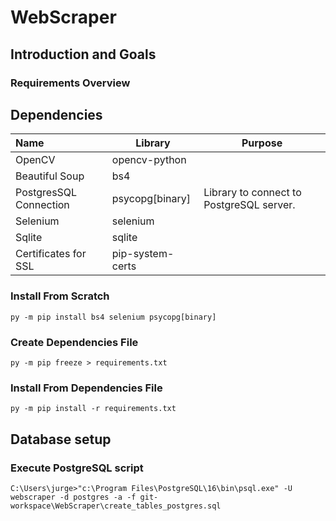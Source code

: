 # WebScraper

## Introduction and Goals

### Requirements Overview



## Dependencies

| Name                   | Library          | Purpose                                  |
|:-----------------------|------------------|------------------------------------------|
| OpenCV                 | opencv-python    |                                          |
| Beautiful Soup         | bs4              |                                          |
| PostgresSQL Connection | psycopg[binary]  | Library to connect to PostgreSQL server. |
| Selenium               | selenium         |                                          |
| Sqlite                 | sqlite           |                                          |
| Certificates for SSL   | pip-system-certs |                                          |


### Install From Scratch

    py -m pip install bs4 selenium psycopg[binary]

### Create Dependencies File

    py -m pip freeze > requirements.txt

### Install From Dependencies File

    py -m pip install -r requirements.txt

## Database setup

### Execute PostgreSQL script

    C:\Users\jurge>"c:\Program Files\PostgreSQL\16\bin\psql.exe" -U webscraper -d postgres -a -f git-workspace\WebScraper\create_tables_postgres.sql
